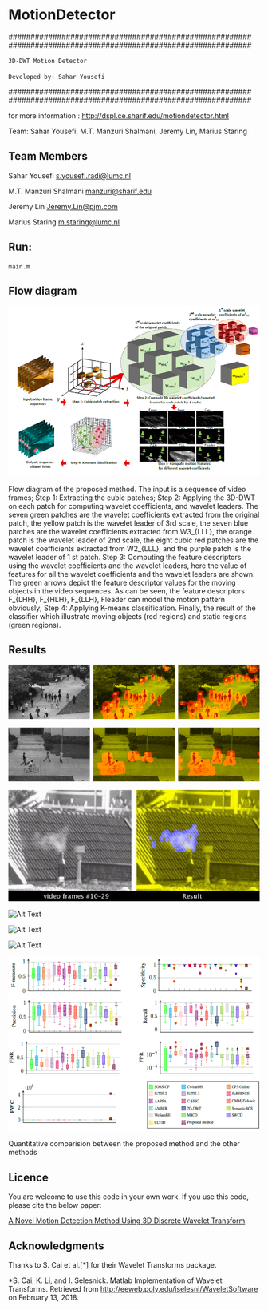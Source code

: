# MotionDetector


#######################################################
#######################################################


    3D-DWT Motion Detector  
    
    Developed by: Sahar Yousefi
 
 
#######################################################
#######################################################

for more information : http://dspl.ce.sharif.edu/motiondetector.html

Team: Sahar Yousefi, M.T. Manzuri Shalmani, Jeremy Lin, Marius Staring


## Team Members

Sahar Yousefi <a href="s.yousefi.radi@lumc.nl">s.yousefi.radi@lumc.nl</a>

M.T. Manzuri Shalmani <a href="manzuri@sharif.edu">manzuri@sharif.edu</a>

Jeremy Lin <a href="Jeremy.Lin@pjm.com">Jeremy.Lin@pjm.com</a>

Marius Staring <a href="m.staring@lumc.nl">m.staring@lumc.nl</a>

## Run:
    main.m
    
## Flow diagram 

![Alt Text](image170.png)

Flow diagram of the proposed method. The input is a sequence of video frames; Step 1: Extracting the cubic patches; Step 2: Applying the 3D-DWT on each patch for computing wavelet coefficients, and wavelet leaders. The seven green patches are the wavelet coefficients extracted from the original patch, the yellow patch is the wavelet leader of 3rd scale, the seven blue patches are the wavelet coefficients extracted from W3_{LLL}, the orange patch is the wavelet leader of 2nd scale, the eight cubic red patches are the wavelet coefficients extracted from W2_{LLL}, and the purple patch is the wavelet leader of 1 st patch. Step 3: Computing the feature descriptors using the wavelet coefficients and the wavelet leaders, here the value of features for all the wavelet coefficients and the wavelet leaders are shown. The green arrows depict the feature descriptor values for the moving objects in the video sequences. As can be seen, the feature descriptors F_{LHH}, F_{HLH}, F_{LLH}, Fleader can model the motion pattern obviously; Step 4: Applying K-means classification. Finally, the result of the classifier which illustrate moving objects (red regions) and static regions (green regions).

## Results

![Alt Text](image256.gif)

![Alt Text](image255.gif)

![Alt Text](image254.gif)

![Alt Text](image253.gif)

![Alt Text](image252.gif)

![Alt Text](image250.gif)

![Alt Text](image253.png)

<p>Quantitative comparision between the proposed method and the other methods</p>

## Licence
You are welcome to use this code in your own work. If you use this code, please cite the below paper:

<a href="https://ieeexplore.ieee.org/abstract/document/8561242/">A Novel Motion Detection Method Using 3D Discrete Wavelet Transform</a>

## Acknowledgments

Thanks to S. Cai et al.[*] for their Wavelet Transforms package. 

*S. Cai, K. Li, and I. Selesnick. Matlab Implementation of Wavelet Transforms. Retrieved from http://eeweb.poly.edu/iselesni/WaveletSoftware on February 13, 2018.



